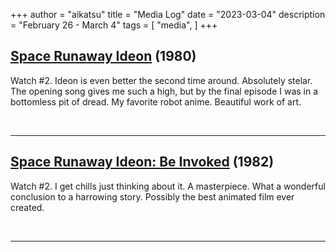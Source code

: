 +++
author = "aikatsu"
title = "Media Log"
date = "2023-03-04"
description = "February 26 - March 4"
tags = [
    "media",
]
+++

## [Space Runaway Ideon](https://anidb.net/anime/1807) (1980)

Watch #2. Ideon is even better the second time around. Absolutely stelar. The opening song gives me such a high, but by the final episode I was in a bottomless pit of dread. My favorite robot anime. Beautiful work of art.


<br>

---

## [Space Runaway Ideon: Be Invoked](https://anidb.net/anime/1809) (1982)

Watch #2. I get chills just thinking about it. A masterpiece. What a wonderful conclusion to a harrowing story. Possibly the best animated film ever created.

<br>

---

<br>






